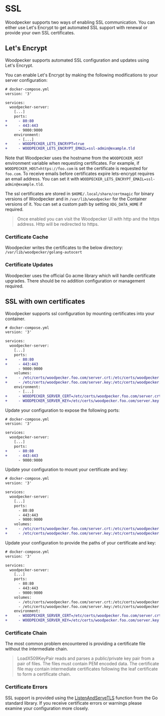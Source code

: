 # SSL

Woodpecker supports two ways of enabling SSL communication. You can either use Let's Encrypt to get automated SSL support with
renewal or provide your own SSL certificates.

## Let's Encrypt

Woodpecker supports automated SSL configuration and updates using Let's Encrypt.

You can enable Let's Encrypt by making the following modifications to your server configuration:

```diff
# docker-compose.yml
version: '3'

services:
  woodpecker-server:
    [...]
    ports:
+     - 80:80
+     - 443:443
      - 9000:9000
    environment:
      - [...]
+     - WOODPECKER_LETS_ENCRYPT=true
+     - WOODPECKER_LETS_ENCRYPT_EMAIL=ssl-admin@example.tld
```

Note that Woodpecker uses the hostname from the `WOODPECKER_HOST` environment variable when requesting certificates. For example, if `WOODPECKER_HOST=https://foo.com` is set the certificate is requested for `foo.com`. To receive emails before certificates expire lets-encrypt requires an email address. You can set it with `WOODPECKER_LETS_ENCRYPT_EMAIL=ssl-admin@example.tld`.

The ssl certificates are stored in `$HOME/.local/share/certmagic` for binary versions of Woodpecker and in `/var/lib/woodpecker` for the Container versions of it. You can set a custom path by setting `XDG_DATA_HOME` if required.

> Once enabled you can visit the Woodpecker UI with http and the https address. Http will be redirected to https.

### Certificate Cache

Woodpecker writes the certificates to the below directory: `/var/lib/woodpecker/golang-autocert`

### Certificate Updates

Woodpecker uses the official Go acme library which will handle certificate upgrades. There should be no addition configuration or management required.

## SSL with own certificates

Woodpecker supports ssl configuration by mounting certificates into your container.

```diff
# docker-compose.yml
version: '3'

services:
  woodpecker-server:
    [...]
    ports:
+     - 80:80
+     - 443:443
      - 9000:9000
    volumes:
+     - /etc/certs/woodpecker.foo.com/server.crt:/etc/certs/woodpecker.foo.com/server.crt
+     - /etc/certs/woodpecker.foo.com/server.key:/etc/certs/woodpecker.foo.com/server.key
    environment:
      - [...]
+     - WOODPECKER_SERVER_CERT=/etc/certs/woodpecker.foo.com/server.crt
+     - WOODPECKER_SERVER_KEY=/etc/certs/woodpecker.foo.com/server.key
```

Update your configuration to expose the following ports:

```diff
# docker-compose.yml
version: '3'

services:
  woodpecker-server:
    [...]
    ports:
+     - 80:80
+     - 443:443
      - 9000:9000
```

Update your configuration to mount your certificate and key:

```diff
# docker-compose.yml
version: '3'

services:
  woodpecker-server:
    [...]
    ports:
      - 80:80
      - 443:443
      - 9000:9000
    volumes:
+     - /etc/certs/woodpecker.foo.com/server.crt:/etc/certs/woodpecker.foo.com/server.crt
+     - /etc/certs/woodpecker.foo.com/server.key:/etc/certs/woodpecker.foo.com/server.key
```

Update your configuration to provide the paths of your certificate and key:

```diff
# docker-compose.yml
version: '3'

services:
  woodpecker-server:
    [...]
    ports:
      - 80:80
      - 443:443
      - 9000:9000
    volumes:
      - /etc/certs/woodpecker.foo.com/server.crt:/etc/certs/woodpecker.foo.com/server.crt
      - /etc/certs/woodpecker.foo.com/server.key:/etc/certs/woodpecker.foo.com/server.key
    environment:
+     - WOODPECKER_SERVER_CERT=/etc/certs/woodpecker.foo.com/server.crt
+     - WOODPECKER_SERVER_KEY=/etc/certs/woodpecker.foo.com/server.key
```

### Certificate Chain

The most common problem encountered is providing a certificate file without the intermediate chain.

> LoadX509KeyPair reads and parses a public/private key pair from a pair of files. The files must contain PEM encoded data. The certificate file may contain intermediate certificates following the leaf certificate to form a certificate chain.

### Certificate Errors

SSL support is provided using the [ListenAndServeTLS](https://golang.org/pkg/net/http/#ListenAndServeTLS) function from the Go standard library. If you receive certificate errors or warnings please examine your configuration more closely.
